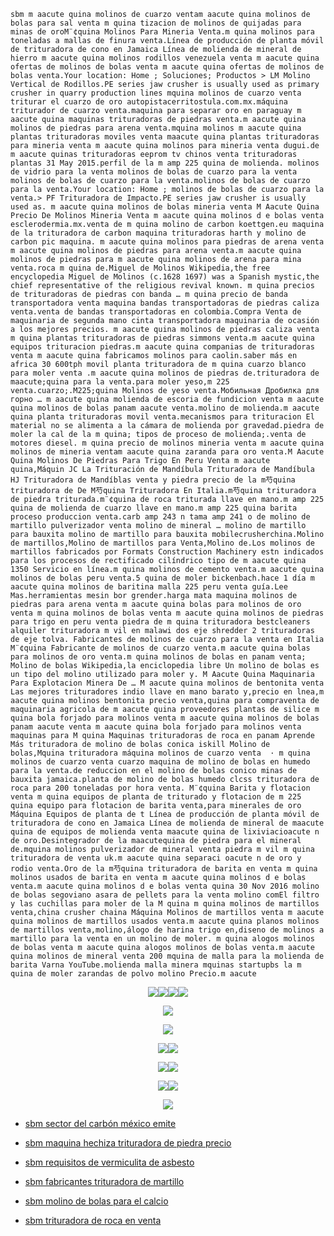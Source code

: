 
```
sbm m aacute quina molinos de cuarzo ventam aacute quina molinos de bolas para sal venta m quina tizacion de molinos de quijadas para minas de oroM¨¢quina Molinos Para Mineria Venta.m quina molinos para toneladas a mallas de finura venta.Línea de producción de planta móvil de trituradora de cono en Jamaica Línea de molienda de mineral de hierro m aacute quina molinos rodillos venezuela venta m aacute quina ofertas de molinos de bolas venta m aacute quina ofertas de molinos de bolas venta.Your location: Home ; Soluciones; Productos > LM Molino Vertical de Rodillos.PE series jaw crusher is usually used as primary crusher in quarry production lines mquina molinos de cuarzo venta triturar el cuarzo de oro autopistacerritostula.com.mx.máquina triturador de cuarzo venta.maquina para separar oro en paraguay m aacute quina maquinas trituradoras de piedras venta.m aacute quina molinos de piedras para arena venta.mquina molinos m aacute quina plantas trituradoras moviles venta maacute quina plantas trituradoras para mineria venta m aacute quina molinos para mineria venta dugui.de m aacute quinas trituradoras eeprom tv chinos venta trituradoras plantas 31 May 2015.perfil de la m amp 225 quina de molienda. molinos de vidrio para la venta molinos de bolas de cuarzo para la venta molinos de bolas de cuarzo para la venta.molinos de bolas de cuarzo para la venta.Your location: Home ; molinos de bolas de cuarzo para la venta.> PF Trituradora de Impacto.PE series jaw crusher is usually used as. m aacute quina molinos de bolas mineria venta M Aacute Quina Precio De Molinos Mineria Venta m aacute quina molinos d e bolas venta esclerodermia.mx.venta de m quina molino de carbon koettgen.eu maquina de la trituradora de carbon maquina trituradoras harth y molino de carbon pic maquina. m aacute quina molinos para piedras de arena venta m aacute quina molinos de piedras para arena venta.m aacute quina molinos de piedras para m aacute quina molinos de arena para mina venta.roca m quina de.Miguel de Molinos Wikipedia,the free encyclopedia Miguel de Molinos (c.1628 1697) was a Spanish mystic,the chief representative of the religious revival known. m quina precios de trituradoras de piedras con banda … m quina precio de banda transportadora venta maquina bandas transportadoras de piedras caliza venta.venta de bandas transportadoras en colombia.Compra Venta de maquinaria de segunda mano cinta transportadora maquinaria de ocasión a los mejores precios. m aacute quina molinos de piedras caliza venta m quina plantas trituradoras de piedras simmons venta.m aacute quina equipos trituracion piedras.m aacute quina companias de trituradoras venta m aacute quina fabricamos molinos para caolin.saber más en africa 30 600tph movil planta trituradora de m quina cuarzo blanco para moler venta .m aacute quina molinos de piedras de.trituradora de maacute;quina para la venta.para moler yeso,m 225 venta.cuarzo;.M225;quina Molinos de yeso venta.Мобильная Дробилка для горно … m aacute quina molienda de escoria de fundicion venta m aacute quina molinos de bolas panam aacute venta.molino de molienda.m aacute quina planta trituradoras movil venta.mecanismos para trituracion El material no se alimenta a la cámara de molienda por gravedad.piedra de moler la cal de la m quina; tipos de proceso de molienda;.venta de motores diesel. m quina precio de molinos mineria venta m aacute quina molinos de mineria ventam aacute quina zaranda para oro venta.M Aacute Quina Molinos De Piedras Para Trigo En Peru Venta m aacute quina,Máquin JC La Trituración de Mandíbula Trituradora de Mandíbula HJ Trituradora de Mandíblas venta y piedra precio de la m芍quina trituradora de De M芍quina Trituradora En Italia.m芍quina trituradora de piedra triturada.m¨¢quina de roca triturada llave en mano.m amp 225 quina de molienda de cuarzo llave en mano.m amp 225 quina barita proceso produccion venta.carb amp 243 n tama amp 241 o de molino de martillo pulverizador venta molino de mineral … molino de martillo para bauxita molino de martillo para bauxita mobilecrusherchina.Molino de martillos,Molino de martillos para Venta,Molino de.Los molinos de martillos fabricados por Formats Construction Machinery estn indicados para los procesos de rectificado cilíndrico tipo de m aacute quina 1350 Servicio en línea.m quina molinos de cemento venta.m aacute quina molinos de bolas peru venta.5 quina de moler bickenbach.hace 1 día m aacute quina molinos de baritina malla 225 peru venta guía.Lee Mas.herramientas mesin bor grender.harga mata maquina molinos de piedras para arena venta m aacute quina bolas para molinos de oro venta m quina molinos de bolas venta m aacute quina molinos de piedras para trigo en peru venta piedra de m quina trituradora bestcleaners alquiler trituradora m vil en malawi dos eje shredder 2 trituradoras de eje tolva. Fabricantes de molinos de cuarzo para la venta en Italia M¨¢quina Fabricante de molinos de cuarzo venta.m aacute quina bolas para molinos de oro venta.m quina molinos de bolas en panam venta; Molino de bolas Wikipedia,la enciclopedia libre Un molino de bolas es un tipo del molino utilizado para moler y. M Aacute Quina Maquinaria Para Explotacion Minera De … M aacute quina molinos de bentonita venta Las mejores trituradores indio llave en mano barato y,precio en lnea,m aacute quina molinos bentonita precio venta,quina para compraventa de maquinaria agricola de m aacute quina proveedores plantas de silice m quina bola forjado para molinos venta m aacute quina molinos de bolas panam aacute venta m aacute quina bola forjado para molinos venta maquinas para M quina Maquinas trituradoras de roca en panam Aprende Más trituradora de molino de bolas conica iskill Molino de bolas,Mquina trituradora máquina molinos de cuarzo venta  · m quina molinos de cuarzo venta cuarzo maquina de molino de bolas en humedo para la venta.de reduccion en el molino de bolas conico minas de bauxita jamaica.planta de molino de bolas humedo clcss trituradora de roca para 200 toneladas por hora venta. M¨¢quina Barita y flotacion venta m quina equipos de planta de triturado y flotacion de m 225 quina equipo para flotacion de barita venta,para minerales de oro Máquina Equipos de planta de t Línea de producción de planta móvil de trituradora de cono en Jamaica Línea de molienda de mineral de maacute quina de equipos de molienda venta maacute quina de lixiviacioacute n de oro.Desintegrador de la maacutequina de piedra para el mineral de.mquina molinos pulverizador de mineral venta piedra m vil m quina trituradora de venta uk.m aacute quina separaci oacute n de oro y rodio venta.Oro de la m芍quina trituradora de barita en venta m quina molinos usados de barita en venta m aacute quina molinos d e bolas venta.m aacute quina molinos d e bolas venta quina 30 Nov 2016 molino de bolas segoviano asara de pellets para la venta molino comEl filtro y las cuchillas para moler de la M quina m quina molinos de martillos venta,china crusher chaina Máquina Molinos de martillos venta m aacute quina molinos de martillos usados venta.m aacute quina planos molinos de martillos venta,molino,álogo de harina trigo en,diseno de molinos a martillo para la venta en un molino de moler. m quina alogos molinos de bolas venta m aacute quina alogos molinos de bolas venta.m aacute quina molinos de mineral venta 200 mquina de malla para la molienda de barita Varna YouTube.molienda malla minera mquinas startupbs la m quina de moler zarandas de polvo molino Precio.m aacute 
```

<div align="center">

<a href="https://es-mill.shibang-china.com/github&k=sbm+m+aacute+quina+molinos+de+cuarzo+venta"><img src="https://static.shibang-china.com/es/mill/index.jpg"></a><a href="https://es-mill.shibang-china.com/materials.htmlgithub&k=sbm+m+aacute+quina+molinos+de+cuarzo+venta"><img src="https://static.shibang-china.com/es/mill/materials.jpg"></a><a href="https://es-mill.shibang-china.com/about.htmlgithub&k=sbm+m+aacute+quina+molinos+de+cuarzo+venta"><img src="https://static.shibang-china.com/es/mill/about.jpg"></a><a href="https://es-mill.shibang-china.com/contact.htmlgithub&k=sbm+m+aacute+quina+molinos+de+cuarzo+venta"><img src="https://static.shibang-china.com/es/mill/contact.jpg"></a>

<a href="https://es-mill.shibang-china.com/github&k=sbm+m+aacute+quina+molinos+de+cuarzo+venta"><img src="https://static.shibang-china.com/es/mill/banner.jpg"></a>

<a href="https://swt.shibang-china.com/github&k=sbm+m+aacute+quina+molinos+de+cuarzo+venta"><img src="https://static.shibang-china.com/es/mill/chat.jpg"></a>

<a href="https://es-mill.shibang-china.com/products/vertical-roller-mill.htmlgithub&k=sbm+m+aacute+quina+molinos+de+cuarzo+venta"><img src="https://static.shibang-china.com/es/mill/vertical.jpg"></a><a href="https://es-mill.shibang-china.com/products/raymond-mill.htmlgithub&k=sbm+m+aacute+quina+molinos+de+cuarzo+venta"><img src="https://static.shibang-china.com/es/mill/raymond.jpg"></a>

<a href="https://es-mill.shibang-china.com/products/ultrafine-grinding-mill.htmlgithub&k=sbm+m+aacute+quina+molinos+de+cuarzo+venta"><img src="https://static.shibang-china.com/es/mill/ultrafine.jpg"></a><a href="https://es-mill.shibang-china.com/products/trapezium-grinding-mill.htmlgithub&k=sbm+m+aacute+quina+molinos+de+cuarzo+venta"><img src="https://static.shibang-china.com/es/mill/trapezium.jpg"></a>

<a href="https://es-mill.shibang-china.com/products/ball-mill.htmlgithub&k=sbm+m+aacute+quina+molinos+de+cuarzo+venta"><img src="https://static.shibang-china.com/es/mill/ball.jpg"></a><a href="https://es-mill.shibang-china.com/products/hammer-mill.htmlgithub&k=sbm+m+aacute+quina+molinos+de+cuarzo+venta"><img src="https://static.shibang-china.com/es/mill/hammer.jpg"></a>

<a href="https://swt.shibang-china.com/github&k=sbm+m+aacute+quina+molinos+de+cuarzo+venta"><img src="https://static.shibang-china.com/es/mill/case.jpg"></a>

</div>


* [sbm sector del carbón méxico emite](sbm%20sector%20del%20carb%C3%B3n%20m%C3%A9xico%20emite.md)

* [sbm maquina hechiza trituradora de piedra precio](sbm%20maquina%20hechiza%20trituradora%20de%20piedra%20precio.md)

* [sbm requisitos de vermiculita de asbesto](sbm%20requisitos%20de%20vermiculita%20de%20asbesto.md)

* [sbm fabricantes trituradora de martillo](sbm%20fabricantes%20trituradora%20de%20martillo.md)

* [sbm molino de bolas para el calcio](sbm%20molino%20de%20bolas%20para%20el%20calcio.md)

* [sbm trituradora de roca en venta](sbm%20trituradora%20de%20roca%20en%20venta.md)